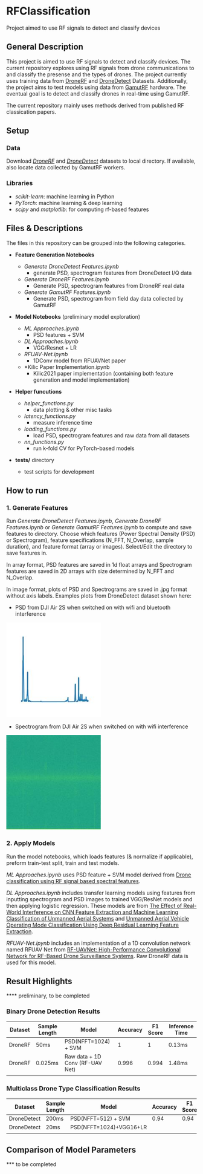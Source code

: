 # RFClassification
Project aimed to use RF signals to detect and classify devices

## General Description
This project is aimed to use RF signals to detect and classify devices. 
The current repository explores using RF signals from drone communications to and classify the presense and the types of drones.
The project currently uses training data from [DroneRF](https://www.sciencedirect.com/science/article/pii/S2352340919306675?ref=cra_js_challenge&fr=RR-1) and [DroneDetect](https://ieee-dataport.org/open-access/dronedetect-dataset-radio-frequency-dataset-unmanned-aerial-system-uas-signals-machine#files) Datasets.
Additionally, the project aims to test models using data from [GamutRF](https://github.com/IQTLabs/gamutRF) hardware.
The eventual goal is to detect and classify drones in real-time using GamutRF.

The current repository mainly uses methods derived from published RF classication papers.

## Setup
### Data
Download [*DroneRF*](https://www.sciencedirect.com/science/article/pii/S2352340919306675?ref=cra_js_challenge&fr=RR-1) and [*DroneDetect*](https://ieee-dataport.org/open-access/dronedetect-dataset-radio-frequency-dataset-unmanned-aerial-system-uas-signals-machine#files) datasets to local directory.
If available, also locate data collected by GamutRF workers.

### Libraries
* *scikit-learn*: machine learning in Python
* *PyTorch*: machine learning & deep learning
* *scipy* and *matplotlib*: for computing rf-based features

## Files & Descriptions
The files in this repository can be grouped into the following categories.
- **Feature Generation Notebooks**
  - *Generate DroneDetect Features.ipynb*
    - generate PSD, spectrogram features from DroneDetect I/Q data
  - *Generate DroneRF Features.ipynb*
    - Generate PSD, spectrogram features from DroneRF real data
  - *Generate GamutRF Features.ipynb*
    - Generate PSD, spectrogram from field day data collected by GamutRF

- **Model Notebooks** (preliminary model exploration)
  - *ML Approaches.ipynb*
    - PSD features + SVM
  - *DL Approaches.ipynb*
    - VGG/Resnet + LR
  - *RFUAV-Net.ipynb*
    - 1DConv model from RFUAVNet paper
  - *Kilic Paper Implementation.ipynb
    - Kilic2021 paper implementation (containing both feature generation and model implementation)

- **Helper funcutions**
  - *helper_functions.py*
    - data plotting & other misc tasks
  - *latency_functions.py*
    - measure inference time
  - *loading_functions.py*
    - load PSD, spectrogram features and raw data from all datasets
  - *nn_functions.py*
    - run k-fold CV for PyTorch-based models
 
 - **tests/** directory
    - test scripts for development
    

## How to run
### 1. Generate Features
Run *Generate DroneDetect Features.ipynb*, *Generate DroneRF Features.ipynb* or *Generate GamutRF Features.ipynb* to compute and save features to directory.
Choose which features (Power Spectral Density (PSD) or Spectrogram), feature specifications (N_FFT, N_Overlap, sample duration), and feature format (array or images).
Select/Edit the directory to save features in.

In array format, PSD features are saved in 1d float arrays and Spectrogram features are saved in 2D arrays with size determined by N_FFT and N_Overlap.

In image format, plots of PSD and Spectrograms are saved in .jpg format without axis labels. Examples plots from DroneDetect dataset shown here:

* PSD from DJI Air 2S when switched on with wifi and bluetooth interference
<img src="https://github.com/IQTLabs/RFClassification/blob/main/images/AIR_ON_11_00_60.jpg" alt="drawing" width="250"/>

* Spectrogram from DJI Air 2S when switched on with wifi interference
<img src="https://github.com/IQTLabs/RFClassification/blob/main/images/AIR_ON_10_04_87.jpg" alt="drawing" width="250"/>

### 2. Apply Models
Run the model notebooks, which loads features (& normalize if applicable), preform train-test split, train and test models.

*ML Approaches.ipynb* uses PSD feature + SVM model derived from [Drone classification using RF signal based spectral features](https://www.sciencedirect.com/science/article/pii/S2215098621001403).

*DL Approaches.ipynb* includes transfer learning models using features from inputting spectrogram and PSD images to trained VGG/ResNet models and then applying logistic regression. These models are from [The Effect of Real-World Interference on CNN Feature Extraction and Machine Learning Classification of Unmanned Aerial Systems](https://www.proquest.com/openview/ff99105f660c7fe97afae45f8a384c04/1?pq-origsite=gscholar&cbl=2032442#:~:text=In%20the%20presence%20of%20interference,mode%20classification%20(21%20classes)) and [Unmanned Aerial Vehicle Operating Mode Classification Using Deep Residual Learning Feature Extraction](https://www.mdpi.com/2226-4310/8/3/79).

*RFUAV-Net.ipynb* includes an implementation of a 1D convolution network named RFUAV Net from [RF-UAVNet: High-Performance Convolutional Network for RF-Based Drone Surveillance Systems](https://ieeexplore.ieee.org/document/9768809). Raw DroneRF data is used for this model.

## Result Highlights
**** preliminary, to be completed

### Binary Drone Detection Results
| Dataset | Sample Length | Model                           | Accuracy | F1 Score | Inference Time |
|---------|---------------|---------------------------------|----------|----------|----------------|
| DroneRF | 50ms          | PSD(NFFT=1024) + SVM            | 1        | 1        | 0.13ms         |
| DroneRF | 0.025ms       | Raw data + 1D Conv (RF-UAV Net) | 0.996    | 0.994    | 1.48ms         |
|         |               |                                 |          |          |                |


### Multiclass Drone Type Classification Results
| Dataset | Sample Length | Model                           | Accuracy | F1 Score | Inference Time |
|---------|---------------|---------------------------------|----------|----------|----------------|
| DroneDetect | 200ms          | PSD(NFFT=512) + SVM | 0.94        | 0.94        | 0.66ms         |
| DroneDetect | 20ms       | PSD(NFFT=1024)+VGG16+LR                     |          |          |                |
|         |               |                                 |          |          |                |

## Comparison of Model Parameters
*** to be completed
